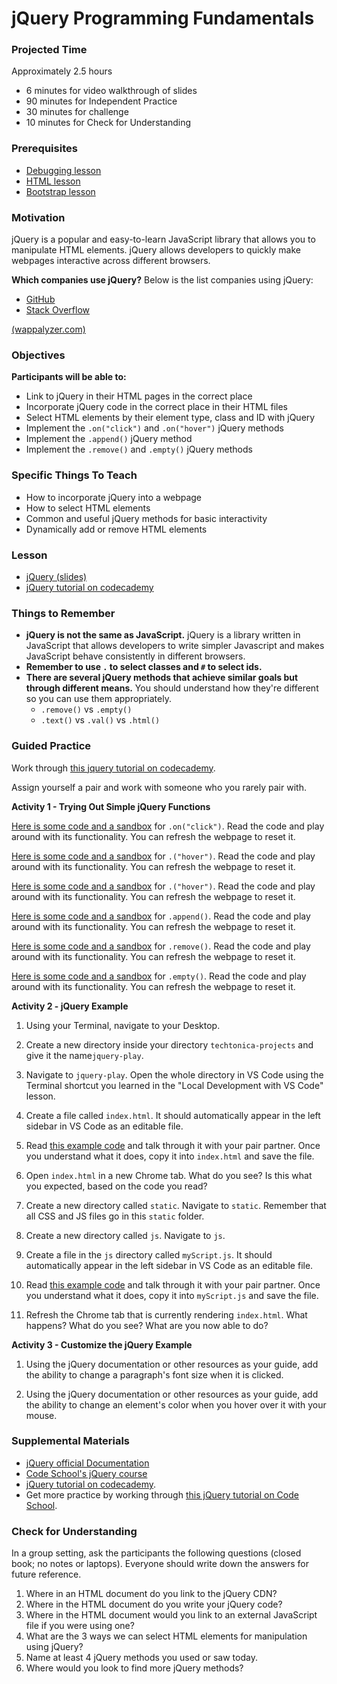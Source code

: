# jQuery Programming Fundamentals

### Projected Time
Approximately 2.5 hours
  - 6 minutes for video walkthrough of slides
  - 90 minutes for Independent Practice
  - 30 minutes for challenge
  - 10 minutes for Check for Understanding

### Prerequisites
- [Debugging lesson](/debugging/debugging.md)
- [HTML lesson](/html/html.md)
- [Bootstrap lesson](/bootstrap/bootstrap.md)

### Motivation
jQuery is a popular and easy-to-learn JavaScript library that allows you to manipulate HTML elements. jQuery allows developers to quickly make webpages interactive across different browsers. 

**Which companies use jQuery?**
Below is the list companies using jQuery:
- [GitHub](http://github.com/)
- [Stack Overflow](http://stackoverflow.com/)

[(wappalyzer.com)](https://www.wappalyzer.com/technologies/jquery)

### Objectives

**Participants will be able to:**
- Link to jQuery in their HTML pages in the correct place
- Incorporate jQuery code in the correct place in their HTML files
- Select HTML elements by their element type, class and ID with jQuery
- Implement the `.on("click")` and `.on("hover")` jQuery methods
- Implement the `.append()` jQuery method
- Implement the `.remove()` and `.empty()` jQuery methods

### Specific Things To Teach
- How to incorporate jQuery into a webpage
- How to select HTML elements
- Common and useful jQuery methods for basic interactivity
- Dynamically add or remove HTML elements

### Lesson
- [jQuery (slides)](https://docs.google.com/presentation/d/1rk4IfcH86swcqFeBV7eHJAvLEN2nbzkjwrnAjYWBt-s/edit?usp=sharing)
- [jQuery tutorial on codecademy](https://www.codecademy.com/learn/learn-jquery)
### Things to Remember
- **jQuery is not the same as JavaScript.** jQuery is a library written in JavaScript that allows developers to write simpler Javascript and makes JavaScript behave consistently in different browsers.
- **Remember to use ` . ` to select classes and ` # ` to select ids.**
- **There are several jQuery methods that  achieve similar goals but through different means.** You should understand how they're different so you can use them appropriately. 
    - `.remove()` vs `.empty()`
    - `.text()` vs `.val()` vs `.html()`
    
### Guided Practice

Work through [this jquery tutorial on codecademy](https://www.codecademy.com/learn/learn-jquery).

Assign yourself a pair and work with someone who you rarely pair with.

**Activity 1 - Trying Out Simple jQuery Functions**

[Here is some code and a sandbox](https://www.w3schools.com/jquery/tryit.asp?filename=tryjquery_event_on) for `.on("click")`. Read the code and play around with its functionality. You can refresh the webpage to reset it.

[Here is some code and a sandbox](https://www.w3schools.com/jquery/tryit.asp?filename=tryjquery_event_hover) for `.("hover")`. Read the code and play around with its functionality. You can refresh the webpage to reset it.

[Here is some code and a sandbox](https://www.w3schools.com/jquery/tryit.asp?filename=tryjquery_event_hover) for `.("hover")`. Read the code and play around with its functionality. You can refresh the webpage to reset it.

[Here is some code and a sandbox](https://www.w3schools.com/jquery/tryit.asp?filename=tryjquery_html_append_ref) for `.append()`. Read the code and play around with its functionality. You can refresh the webpage to reset it.

[Here is some code and a sandbox](https://www.w3schools.com/jquery/tryit.asp?filename=tryjquery_dom_remove) for `.remove()`. Read the code and play around with its functionality. You can refresh the webpage to reset it.

[Here is some code and a sandbox](https://www.w3schools.com/jquery/tryit.asp?filename=tryjquery_dom_empty) for `.empty()`. Read the code and play around with its functionality. You can refresh the webpage to reset it.


**Activity 2 - jQuery Example**

1. Using your Terminal, navigate to your Desktop.

2. Create a new directory inside your directory `techtonica-projects` and give it the name`jquery-play`.

3. Navigate to `jquery-play`. Open the whole directory in VS Code using the Terminal shortcut you learned in the "Local Development with VS Code" lesson.

4. Create a file called `index.html`. It should automatically appear in the left sidebar in VS Code as an editable file.

5. Read [this example code](https://github.com/Techtonica/curriculum/blob/master/jquery/jquery-programming-fundamentals/index.html) and talk through it with your pair partner. Once you understand what it does, copy it into `index.html` and save the file.

6. Open `index.html` in a new Chrome tab. What do you see? Is this what you expected, based on the code you read?

7. Create a new directory called `static`. Navigate to `static`. Remember that all CSS and JS files go in this `static` folder.

8. Create a new directory called `js`. Navigate to `js`.

9. Create a file in the `js` directory called `myScript.js`. It should automatically appear in the left sidebar in VS Code as an editable file. 

10. Read [this example code](https://github.com/Techtonica/curriculum/blob/master/jquery/jquery-programming-fundamentals/static/js/myScript.js) and talk through it with your pair partner. Once you understand what it does, copy it into `myScript.js` and save the file.

11. Refresh the Chrome tab that is currently rendering `index.html`. What happens? What do you see? What are you now able to do?

**Activity 3 - Customize the jQuery Example**

1. Using the jQuery documentation or other resources as your guide, add the ability to change a paragraph's font size when it is clicked.

2. Using the jQuery documentation or other resources as your guide, add the ability to change an element's color when you hover over it with your mouse.

### Supplemental Materials
- [jQuery official Documentation](https://api.jquery.com/)
- [Code School's jQuery course](https://www.codeschool.com/courses/try-jquery)
- [jQuery tutorial on codecademy](https://www.codecademy.com/learn/learn-jquery).
- Get more practice by working through [this jQuery tutorial on Code School](https://www.codeschool.com/courses/try-jquery).

### Check for Understanding

In a group setting, ask the participants the following questions (closed book; no notes or laptops). Everyone should write down the answers for future reference. 

1. Where in an HTML document do you link to the jQuery CDN?
2. Where in the HTML document do you write your jQuery code?
3. Where in the HTML document would you link to an external JavaScript file if you were using one?
4. What are the 3 ways we can select HTML elements for manipulation using jQuery?
5. Name at least 4 jQuery methods you used or saw today.
6. Where would you look to find more jQuery methods?